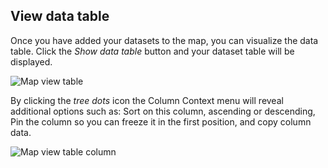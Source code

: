 ## View data table

Once you have added your datasets to the map, you can visualize the data table. Click the *Show data table* button and your dataset table will be displayed. 

![Map view table](/img/cloud-native-workspace/maps/map_view_table.png)

By clicking the *tree dots* icon the Column Context menu will reveal additional options such as: Sort on this column, ascending or descending, Pin the column so you can freeze it in the first position, and copy column data.

![Map view table column](/img/cloud-native-workspace/maps/map_view_table_column.png)
